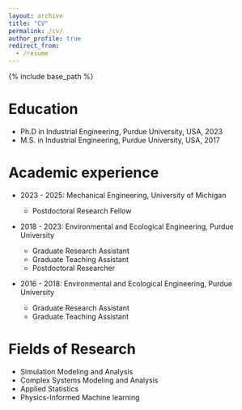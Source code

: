 ```yaml
---
layout: archive
title: "CV"
permalink: /cv/
author_profile: true
redirect_from:
  - /resume
---
```


{% include base_path %}

Education
======
* Ph.D in Industrial Engineering, Purdue University, USA, 2023
* M.S. in Industrial Engineering, Purdue University, USA, 2017


Academic experience
======
* 2023 - 2025: Mechanical Engineering, University of Michigan
  * Postdoctoral Research Fellow
    
  [Duties includes: Updates and improvements to template]: #

  [Supervisor: The Users]: #

* 2018 - 2023: Environmental and Ecological Engineering, Purdue University
  * Graduate Research Assistant
  * Graduate Teaching Assistant
  * Postdoctoral Researcher

* 2016 - 2018: Environmental and Ecological Engineering, Purdue University
  * Graduate Research Assistant
  * Graduate Teaching Assistant
  
Fields of Research
======
* Simulation Modeling and Analysis
* Complex Systems Modeling and Analysis
* Applied Statistics
* Physics-Informed Machine learning

<!-- This entire section is commented out and won't appear in the rendered output.

Publications
======
  <ul>{% for post in site.publications reversed %}
    {% include archive-single-cv.html %}
  {% endfor %}</ul>
  
Talks
======
  <ul>{% for post in site.talks reversed %}
    {% include archive-single-talk-cv.html  %}
  {% endfor %}</ul>
  
Teaching
======
  <ul>{% for post in site.teaching reversed %}
    {% include archive-single-cv.html %}
  {% endfor %}</ul>
  
Service and leadership
======
* Currently signed in to 43 different slack teams

-->

